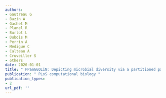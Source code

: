 ```yaml
---
authors: 
- Gautreau G 
- Bazin A 
- Gachet M 
- Planel R 
- Burlot L 
- Dubois M 
- Perrin A 
- Medigue C 
- Calteau A 
- Cruveiller S 
- others  
date: 2020-01-01
title: " PPanGGOLiN: Depicting microbial diversity via a partitioned pangenome graph "
publication: " PLoS computational biology "
publication_types:
- 2
url_pdf: ''
---
```

